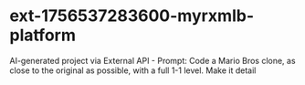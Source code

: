 # ext-1756537283600-myrxmlb-platform
AI-generated project via External API - Prompt: Code a Mario Bros clone, as close to the original as possible, with a full 1-1 level. Make it detail
